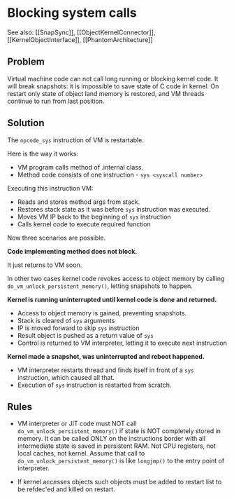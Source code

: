 # Blocking system calls

See also: [[SnapSync]], [[ObjectKernelConnector]], [[KernelObjectInterface]], [[PhantomArchitecture]]

## Problem

Virtual machine code can not call long running or blocking kernel code. It will
break snapshots: it is impossible to save state of C code in kernel. On restart
only state of object land memory is restored, and VM threads continue to run from
last position.

## Solution

The ```opcode_sys``` instruction of VM is restartable.

Here is the way it works:

* VM program calls method of .internal class.
* Method code consists of one instruction - `sys <syscall number>`

Executing this instruction VM:

* Reads and stores method args from stack.
* Restores stack state as it was before `sys` instruction was executed.
* Moves VM IP back to the beginning of `sys` instruction
* Calls kernel code to execute required function

Now three scenarios are possible.

**Code implementing method does not block.**

It just returns to VM soon.

In other two cases kernel code revokes access to object memory by calling ```do_vm_unlock_persistent_memory()```, letting snapshots to happen.

**Kernel is running uninterrupted until kernel code is done and returned.** 

* Access to object memory is gained, preventing snapshots.
* Stack is cleared of `sys` arguments
* IP is moved forward to skip `sys` instruction
* Result object is pushed as a return value of `sys`
* Control is returned to VM interpreter, letting it to execute next instruction

**Kernel made a snapshot, was uninterrupted and reboot happened.**

* VM interpreter restarts thread and finds itself in front of a `sys` instruction, which caused all that.
* Execution of `sys` instruction is restarted from scratch.

## Rules

 * VM interpreter or JIT code must NOT call ```do_vm_unlock_persistent_memory()``` if state is NOT completely stored in memory. It can be called ONLY on the instructions border with all intermediate state is saved in persistent RAM. Not CPU registers, not local caches, not kernel. Assume that call to ```do_vm_unlock_persistent_memory()``` is like ```longjmp()``` to the entry point of interpreter.

 * If kernel accesses objects such objects must be added to restart list to be refdec'ed and killed on restart.
